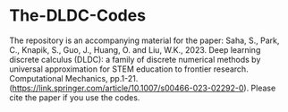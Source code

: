 # The-DLDC-Codes
The repository is an accompanying material for the paper: Saha, S., Park, C., Knapik, S., Guo, J., Huang, O. and Liu, W.K., 2023. Deep learning discrete calculus (DLDC): a family of discrete numerical methods by universal approximation for STEM education to frontier research. Computational Mechanics, pp.1-21. (https://link.springer.com/article/10.1007/s00466-023-02292-0). Please cite the paper if you use the codes. 
